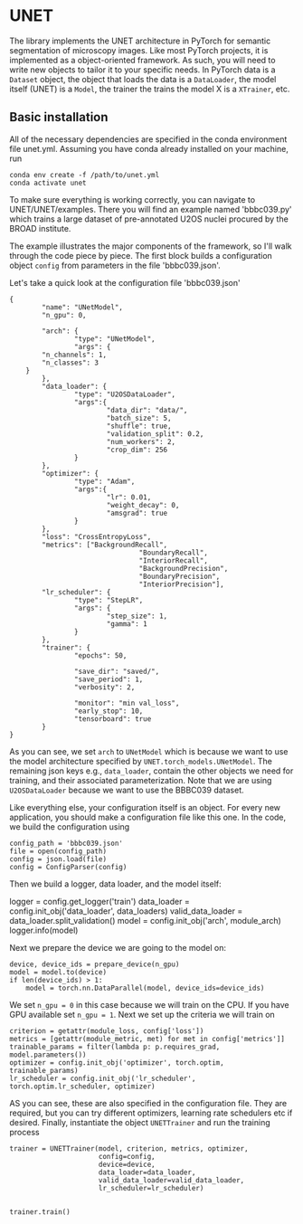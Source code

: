 # UNET

The library implements the UNET architecture in PyTorch for semantic segmentation of microscopy images. Like most PyTorch projects, it is implemented as a object-oriented framework. As such, you will need to write new objects to tailor it to your specific needs. In PyTorch data is a ```Dataset``` object, the object that loads the data is a ```DataLoader```, the model itself (UNET) is a ```Model```, the trainer the trains the model X is a ```XTrainer```, etc.


## Basic installation

All of the necessary dependencies are specified in the conda environment file unet.yml. Assuming you have conda already installed on your machine, run
 
``` 
conda env create -f /path/to/unet.yml
conda activate unet
```  

To make sure everything is working correctly, you can navigate to UNET/UNET/examples. There you will find an example named 'bbbc039.py' which trains a large dataset of pre-annotated U2OS nuclei procured by the BROAD institute. 

The example illustrates the major components of the framework, so I'll walk through the code piece by piece. The first block builds a configuration object ```config``` from parameters in the file 'bbbc039.json'. 


Let's take a quick look at the configuration file 'bbbc039.json'

```
{
		"name": "UNetModel",
		"n_gpu": 0,

		"arch": {
				"type": "UNetModel",
				"args": {
		"n_channels": 1,
		"n_classes": 3
	}
		},
		"data_loader": {
				"type": "U2OSDataLoader",
				"args":{
						"data_dir": "data/",
						"batch_size": 5,
						"shuffle": true,
						"validation_split": 0.2,
						"num_workers": 2,
						"crop_dim": 256
				}
		},
		"optimizer": {
				"type": "Adam",
				"args":{
						"lr": 0.01,
						"weight_decay": 0,
						"amsgrad": true
				}
		},
		"loss": "CrossEntropyLoss",
		"metrics": ["BackgroundRecall",
								"BoundaryRecall",
								"InteriorRecall",
								"BackgroundPrecision",
								"BoundaryPrecision",
								"InteriorPrecision"],
		"lr_scheduler": {
				"type": "StepLR",
				"args": {
						"step_size": 1,
						"gamma": 1
				}
		},
		"trainer": {
				"epochs": 50,

				"save_dir": "saved/",
				"save_period": 1,
				"verbosity": 2,

				"monitor": "min val_loss",
				"early_stop": 10,
				"tensorboard": true
		}
}

```

As you can see, we set ```arch``` to ```UNetModel``` which is because we want to use the model architecture specified by ```UNET.torch_models.UNetModel```. The remaining json keys e.g., ```data_loader```, contain the other objects we need for training, and their associated parameterization. Note that we are using ```U2OSDataLoader``` because we want to use the BBBC039 dataset. 


Like everything else, your configuration itself is an object. For every new application, you should make a configuration file like this one. In the code, we build the configuration using 

``` 
config_path = 'bbbc039.json'
file = open(config_path)
config = json.load(file)
config = ConfigParser(config)
```  

Then we build a logger, data loader, and the model itself:

logger = config.get_logger('train')
data_loader = config.init_obj('data_loader', data_loaders)
valid_data_loader = data_loader.split_validation()
model = config.init_obj('arch', module_arch)
logger.info(model)

Next we prepare the device we are going to the model on:

``` 
device, device_ids = prepare_device(n_gpu)
model = model.to(device)
if len(device_ids) > 1:
    model = torch.nn.DataParallel(model, device_ids=device_ids)
```

We set ```n_gpu = 0``` in this case because we will train on the CPU. If you have GPU available set ```n_gpu = 1```. Next we set up the criteria we will train on 

``` 
criterion = getattr(module_loss, config['loss'])
metrics = [getattr(module_metric, met) for met in config['metrics']]
trainable_params = filter(lambda p: p.requires_grad, model.parameters())
optimizer = config.init_obj('optimizer', torch.optim, trainable_params)
lr_scheduler = config.init_obj('lr_scheduler', torch.optim.lr_scheduler, optimizer)
```

AS you can see, these are also specified in the configuration file. They are required, but you can try different optimizers, learning rate schedulers etc  if desired. Finally, instantiate the object ```UNETTrainer``` and run the training process

``` 
trainer = UNETTrainer(model, criterion, metrics, optimizer,
                      config=config,
                      device=device,
                      data_loader=data_loader,
                      valid_data_loader=valid_data_loader,
                      lr_scheduler=lr_scheduler)
                      
                      
trainer.train()
```

